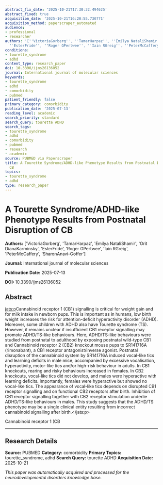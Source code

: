 ```yaml
---
abstract_fix_date: '2025-10-21T17:30:32.494625'
abstract_fixed: true
acquisition_date: '2025-10-21T16:20:55.730771'
acquisition_method: paperscraper_automated
audience:
- professional
- researcher
authors: '[''VictoriaGorberg'', ''TamarHarpaz'', ''Emilya NataliShamir'', ''Orit DianaKarminsky'',
  ''EsterFride'', ''Roger GPertwee'', ''Iain RGreig'', ''PeterMcCaffery'', ''SharonAnavi-Goffer'']'
conditions:
- tourette_syndrome
- adhd
content_type: research_paper
doi: 10.3390/ijms26136052
journal: International journal of molecular sciences
keywords:
- tourette_syndrome
- adhd
- comorbidity
- pubmed
patient_friendly: false
primary_category: comorbidity
publication_date: '2025-07-13'
reading_level: academic
search_priority: standard
search_query: tourette ADHD
search_tags:
- tourette_syndrome
- adhd
- comorbidity
- pubmed
- research
- academic
source: PUBMED via Paperscraper
title: A Tourette Syndrome/ADHD-like Phenotype Results from Postnatal Disruption of
  CB
topics:
- tourette_syndrome
- adhd
type: research_paper
---
```


# A Tourette Syndrome/ADHD-like Phenotype Results from Postnatal Disruption of CB

**Authors:** ['VictoriaGorberg', 'TamarHarpaz', 'Emilya NataliShamir', 'Orit DianaKarminsky', 'EsterFride', 'Roger GPertwee', 'Iain RGreig', 'PeterMcCaffery', 'SharonAnavi-Goffer']

**Journal:** International journal of molecular sciences

**Publication Date:** 2025-07-13

**DOI:** 10.3390/ijms26136052

## Abstract
<jats:p>Cannabinoid receptor 1 (CB1) signalling is critical for weight gain and for milk intake in newborn pups. This is important as in humans, low birth weight increases the risk for attention-deficit hyperactivity disorder (ADHD). Moreover, some children with ADHD also have Tourette syndrome (TS). However, it remains unclear if insufficient CB1 receptor signalling may promote ADHD/TS-like behaviours. Here, ADHD/TS-like behaviours were studied from postnatal to adulthood by exposing postnatal wild-type CB1 and Cannabinoid receptor 2 (CB2) knockout mouse pups to SR141716A (rimonabant), a CB1 receptor antagonist/inverse agonist. Postnatal disruption of the cannabinoid system by SR141716A induced vocal-like tics and learning deficits in male mice, accompanied by excessive vocalisation, hyperactivity, motor-like tics and/or high-risk behaviour in adults. In CB1 knockouts, rearing and risky behaviours increased in females. In CB2 knockouts, vocal-like tics did not develop, and males were hyperactive with learning deficits. Importantly, females were hyperactive but showed no vocal-like tics. The appearance of vocal-like tics depends on disrupted CB1 receptor signalling and on functional CB2 receptors after birth. Inhibition of CB1 receptor signalling together with CB2 receptor stimulation underlie ADHD/TS-like behaviours in males. This study suggests that the ADHD/TS phenotype may be a single clinical entity resulting from incorrect cannabinoid signalling after birth.</jats:p>

Cannabinoid receptor 1 (CB

---

## Research Details

**Source:** PUBMED
**Category:** comorbidity
**Primary Topics:** tourette_syndrome, adhd
**Search Query:** tourette ADHD
**Acquisition Date:** 2025-10-21

*This paper was automatically acquired and processed for the neurodevelopmental disorders knowledge base.*
